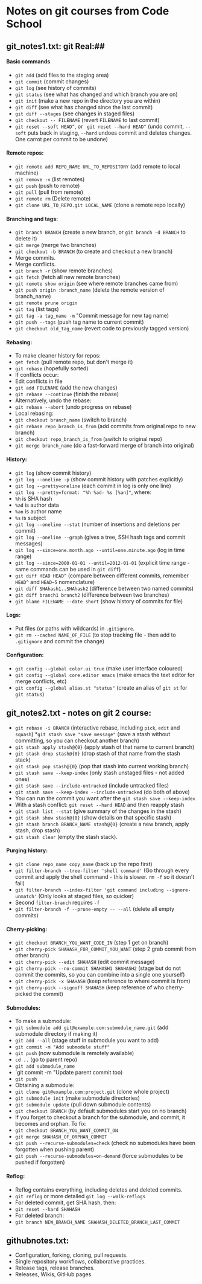 # Notes on git courses from Code School #

## git_notes1.txt: git Real:##

#### Basic commands ####

* `git add` (add files to the staging area)
* `git commit` (commit changes)
* `git log` (see history of commits)
* `git status` (see what has changed and which branch you are on)
* `git init` (make a new repo in the directory you are within)
* `git diff` (see what has changed since the last commit)
* `git diff --stages` (see changes in staged files)
* `git checkout -- FILENAME` (revert `FILENAME` to last commit)
* `git reset --soft HEAD^`, or ` git reset --hard HEAD^` (undo commit, `--soft` puts back in staging, `--hard` undoes commit and deletes changes. One carrot per commit to be undone)

#### Remote repos: ####

* `git remote add REPO_NAME URL_TO_REPOSITORY` (add remote to local machine)
* `git remove -v` (list remotes)
* `git push` (push to remote)
* `git pull` (pull from remote)
* `git remote rm` (Delete remote)
* `git clone URL_TO_REPO.git LOCAL_NAME` (clone a remote repo locally)

#### Branching and tags: ####

* `git branch BRANCH` (create a new branch, or `git branch -d BRANCH` to delete it)
* `git merge` (merge two branches)
* `git checkout -b BRANCH` (to create and checkout a new branch)
* Merge commits.
* Merge conflicts.
* `git branch -r` (show remote branches)
* `git fetch` (fetch all new remote branches)
* `git remote show origin` (see where remote branches came from)
* `git push origin :branch_name` (delete the remote version of branch_name)
* `git remote prune origin`
* `git tag` (list tags)
 * `git tag -a tag_name -m` "Commit message for new tag name)
 * `git push --tags` (push tag name to current commit)
* `git checkout old_tag_name` (revert code to previously tagged version)

#### Rebasing: ####

* To make cleaner history for repos:
 * `get fetch` (pull remote repo, but don't merge it)
 * `git rebase` (hopefully sorted)
* If conflicts occur:
 * Edit conflicts in file
 * `git add FILENAME` (add the new changes)
 * `git rebase --continue` (finish the rebase)
* Alternatively, undo the rebase:
* `git rebase --abort` (undo progress on rebase)
* Local rebasing:
 * `git checkout branch_name` (switch to branch)
 * `git rebase repo_branch_is_from` (add commits from original repo to new branch)
 * `git checkout repo_branch_is_from` (switch to original repo)
 * `git merge branch_name` (do a fast-forward merge of branch into original)

#### History: ####

* `git log` (show commit history)
* `git log --oneline -p` (show commit history with patches explicitly)
* `git log --pretty=oneline` (each commit in log is only one line)
* `git log --pretty=format: "%h %ad- %s [%an]"`, where:
 * `%h` is SHA hash
 * `%ad` is author data
 * `%an` is author name
 * `%s` is subject
* `git log --oneline --stat` (number of insertions and deletions per commit)
* `git log --oneline --graph` (gives a tree, SSH hash tags and commit messages)
* `git log --since=one.month.ago --until=one.minute.ago` (log in time range)
* `git log --since=2000-01-01 --until=2012-01-01` (explicit time range - same commands can be used in `git diff`)
* `git diff HEAD HEAD^` (compare between different commits, remember `HEAD^` and `HEAD~5` nomenclature)
* `git diff SHAhash1..SHAhash2` (difference between two named commits)
* `git diff branch1 branch2` (difference between two branches)
* `git blame FILENAME --date short` (show history of commits for file)

#### Logs: ####

* Put files (or paths with wildcards) in `.gitignore`.
* `git rm --cached NAME_OF_FILE` (to stop tracking file - then add to `.gitignore` and commit the change)


#### Configuration: ####

* `git config --global color.ui true` (make user interface coloured)
* `git config --global core.editor emacs` (make emacs the text editor for merge conflicts, etc)
* `git config --global alias.st "status"` (create an alias of `git st` for `git status`)

## git_notes2.txt - notes on git 2 course: ##

* `git rebase -i BRANCH` (interactive rebase, including `pick`, `edit` and `squash`)
*`git stash save "save message"` (save a stash without committing, so you can checkout another branch)
* `git stash apply stash@{0}` (apply stash of that name to current branch)
* `git stash drop stash@{0}` (drop stash of that name from the stash stack)
* `git stash pop stash@{0}` (pop that stash into current working branch)
* `git stash save --keep-index` (only stash unstaged files - not added ones)
* `git stash save --include-untracked` (include untracked files)
* `git stash save --keep-index --include-untracked` (do both of above)
* You can run the commit you want after the `git stash save --keep-index`
* With a stash conflict: `git reset --hard HEAD` and then reapply stash
* `git stash list --stat` (give summary of the changes in the stash)
* `git stash show stash@{0}` (show details on that specific stash)
* `git stash branch BRANCH_NAME stash@{0}` (create a new branch, apply stash, drop stash)
* `git stash clear` (empty the stash stack).

#### Purging history: ####

* `git clone repo_name copy_name` (back up the repo first)
* `git filter-branch --tree-filter 'shell command'` (Go through every commit and apply the shell command - this is slower. `rm -f` so it doesn't fail)
* `git filter-branch --index-filter 'git command including --ignore-unmatch'` (Only looks at staged files, so quicker)
* Second `filter-branch` requires `-f`
* `git filter-branch -f --prune-empty -- --all` (delete all empty commits)

#### Cherry-picking: ####

* `git checkout BRANCH_YOU_WANT_CODE_IN` (step 1 get on branch)
* `git cherry-pick SHAHASH_FOR_COMMIT_YOU_WANT` (step 2 grab commit from other branch)
* `git cherry-pick --edit SHAHASH` (edit commit message)
* `git cherry-pick --no-commit SHAHASH1 SHAHASH2` (stage but do not commit the commits, so you can combine into a single one yourself)
* `git cherry-pick -x SHAHASH` (keep reference to where commit is from)
* `git cherry-pick --signoff SHAHASH` (keep reference of who cherry-picked the commit)

#### Submodules: ####

* To make a submodule:
 * `git submodule add git@example.com:submodule_name.git` (add submodule directory if making it)
 * `git add --all` (stage stuff in submodule you want to add)
 * `git commit -m "Add submodule stuff"`
 * `git push` (now submodule is remotely available)
 * `cd ..` (go to parent repo)
 * `git add submodule_name`
 * `git commit -m "Update parent commit too)
 * `git push`
* Obtaining a submodule:
 * `git clone git@example.com:project.git` (clone whole project)
 * `git submodule init` (make submodule directories)
 * `git submodule update` (pull down submodule contents)
 * `git checkout BRANCH` (by default submodules start you on no branch)
* If you forget to checkout a branch for the submodule, and commit, it becomes and orphan. To fix:
 * `git checkout BRANCH_YOU_WANT_COMMIT_ON`
 * `git merge SHAHASH_OF_ORPHAN_COMMIT`
* `git push --recurse-submodules=check` (check no submodules have been forgotten when pushing parent)
* `git push --recurse-submodules=on-demand` (force submodules to be pushed if forgotten)

#### Reflog: ####

* Reflog contains everything, including deletes and deleted commits.
* `git reflog` or more detailed `git log --walk-reflogs`
* For deleted commit, get SHA hash, then:
 * `git reset --hard SHAHASH`
* For deleted branch:
* `git branch NEW_BRANCH_NAME SHAHASH_DELETED_BRANCH_LAST_COMMIT`

## githubnotes.txt: ##

* Configuration, forking, cloning, pull requests.
* Single repository workflows, collaborative practices.
* Release tags, release branches.
* Releases, Wikis, GitHub pages